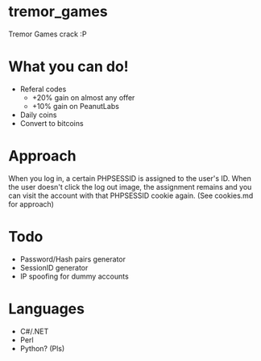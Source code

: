 # tremor_games
Tremor Games crack :P

# What you can do!
* Referal codes
  * +20% gain on almost any offer
  * +10% gain on PeanutLabs
* Daily coins
* Convert to bitcoins

# Approach
When you log in, a certain PHPSESSID is assigned to the user's ID. When the user doesn't click the log out image, the assignment remains and you can visit the account with that PHPSESSID cookie again. (See cookies.md for approach)

# Todo
* Password/Hash pairs generator
* SessionID generator
* IP spoofing for dummy accounts

# Languages
* C#/.NET
* Perl
* Python? (Pls)
